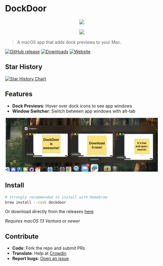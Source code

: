 # DockDoor

<p align="center">
  <img width="300" src="./DockDoor/Assets.xcassets/AppIcon.appiconset/DockDoor.png">
</p>

<p align="center">
  <a href="https://www.buymeacoffee.com/keplercafe">
    <img src="https://img.shields.io/badge/Support%20Development-Buy%20me%20a%20coffee-yellow?style=for-the-badge&logo=buy-me-a-coffee&logoColor=black">
  </a>
</p>

> A macOS app that adds dock previews to your Mac.

[![GitHub release](https://img.shields.io/github/v/release/ejbills/DockDoor)](https://github.com/ejbills/DockDoor/releases/latest/download/DockDoor.dmg)
[![Downloads](https://img.shields.io/github/downloads/ejbills/DockDoor/total?label=Downloads)](https://github.com/ejbills/DockDoor/releases)
[![Website](https://img.shields.io/badge/Website-dockdoor.net-blue)](https://dockdoor.net)

## Star History

[![Star History Chart](https://api.star-history.com/svg?repos=ejbills/DockDoor&type=Date)](https://www.star-history.com/#ejbills/DockDoor&Date)

## Features

- **Dock Previews**: Hover over dock icons to see app windows
- **Window Switcher**: Switch between app windows with alt-tab

<p align="center">
  <img width="500" src="./resources/dockPeek1920.png">
</p>

## Install

```sh
# Strongly recommended to install with Homebrew
brew install --cask dockdoor
```

Or download directly from the releases [here](https://github.com/ejbills/DockDoor/releases/latest/download/DockDoor.dmg)

*Requires macOS 13 Ventura or newer*

## Contribute

- **Code**: Fork the repo and submit PRs
- **Translate**: Help at [Crowdin](https://crowdin.com/project/dockdoor)
- **Report bugs**: [Open an issue](https://github.com/ejbills/DockDoor/issues)
